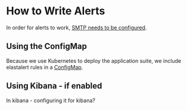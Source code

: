 # How to Write Alerts

In order for alerts to work, [SMTP needs to be configured](smtp.md).

## Using the ConfigMap

Because we use Kubernetes to deploy the application suite, we include elastalert rules in a [ConfigMap](../templates/elastalert-configmap.yaml).


## Using Kibana - if enabled

In kibana - configuring it for kibana?
